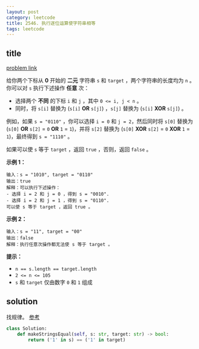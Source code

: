 ```yaml
---
layout: post
category: leetcode
title: 2546. 执行逐位运算使字符串相等
tags: leetcode
---
```


## title
[problem link](https://leetcode.cn/problems/apply-bitwise-operations-to-make-strings-equal/)

给你两个下标从 **0** 开始的 **二元** 字符串 `s` 和 `target` ，两个字符串的长度均为 `n` 。你可以对 `s` 执行下述操作 **任意** 次：

- 选择两个 **不同** 的下标 `i` 和 `j` ，其中 `0 <= i, j < n` 。
- 同时，将 `s[i]` 替换为 (`s[i]` **OR** `s[j]`) ，`s[j]` 替换为 (`s[i]` **XOR** `s[j]`) 。

例如，如果 `s = "0110"` ，你可以选择 `i = 0` 和 `j = 2`，然后同时将 `s[0]` 替换为 (`s[0]` **OR** `s[2]` = `0` **OR** `1` = `1`)，并将 `s[2]` 替换为 (`s[0]` **XOR** `s[2]` = `0` **XOR** `1` = `1`)，最终得到 `s = "1110"` 。

如果可以使 `s` 等于 `target` ，返回 `true` ，否则，返回 `false` 。

 

**示例 1：**

```
输入：s = "1010", target = "0110"
输出：true
解释：可以执行下述操作：
- 选择 i = 2 和 j = 0 ，得到 s = "0010".
- 选择 i = 2 和 j = 1 ，得到 s = "0110".
可以使 s 等于 target ，返回 true 。
```

**示例 2：**

```
输入：s = "11", target = "00"
输出：false
解释：执行任意次操作都无法使 s 等于 target 。
```

 

**提示：**

- `n == s.length == target.length`
- `2 <= n <= 105`
- `s` 和 `target` 仅由数字 `0` 和 `1` 组成

## solution

找规律。 [参考](https://leetcode.cn/problems/apply-bitwise-operations-to-make-strings-equal/solution/nao-jin-ji-zhuan-wan-yi-xing-dai-ma-by-e-0fce/)

```python
class Solution:
    def makeStringsEqual(self, s: str, target: str) -> bool:
        return ('1' in s) == ('1' in target)
```

